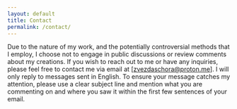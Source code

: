 ```yaml
---
layout: default
title: Contact
permalink: /contact/
---
```


Due to the nature of my work, and the potentially controversial methods that I employ, I choose not to engage in public discussions or review comments about my creations. If you wish to reach out to me or have any inquiries, please feel free to contact me via email at [zvezdaschora@proton.me]. I will only reply to messages sent in English. To ensure your message catches my attention, please use a clear subject line and mention what you are commenting on and where you saw it within the first few sentences of your email.
